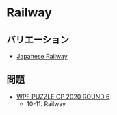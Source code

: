 # Railway

## バリエーション
- [Japanese Railway](japanese-railway.md)

## 問題
- [WPF PUZZLE GP 2020 ROUND 6](../questions/wpfpgp2020-6.md)
	- 10-11. Railway
